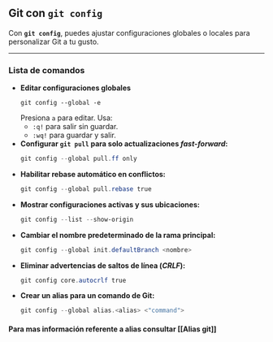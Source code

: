 ## **Git con `git config`**

Con **`git config`**, puedes ajustar configuraciones globales o locales para personalizar Git a tu gusto.

---
### Lista de comandos
- **Editar configuraciones globales**
    ```
    git config --global -e
    ```
    Presiona `a` para editar. Usa:
    - `:q!` para salir sin guardar.
    - `:wq!` para guardar y salir.
- **Configurar `git pull` para solo actualizaciones _fast-forward_:**
	```powershell
	git config --global pull.ff only
	```
- **Habilitar rebase automático en conflictos:**
	```powershell
	git config --global pull.rebase true
	```
- **Mostrar configuraciones activas y sus ubicaciones:**
	```powershell
	git config --list --show-origin
	```
- **Cambiar el nombre predeterminado de la rama principal:**
	```powershell
	git config --global init.defaultBranch <nombre>
	```
- **Eliminar advertencias de saltos de línea (_CRLF_):**
	```powershell
	git config core.autocrlf true
	```
- **Crear un alias para un comando de Git:**
	```powershell
	git config --global alias.<alias> <"command">
	```
#### Para mas información referente a alias consultar [[Alias git]]